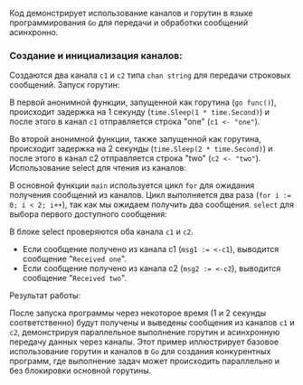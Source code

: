 Код демонстрирует использование каналов и горутин в языке программирования `Go` для передачи и обработки сообщений асинхронно.

### Создание и инициализация каналов:

Создаются два канала `c1` и `c2` типа `chan string` для передачи строковых сообщений.
Запуск горутин:

В первой анонимной функции, запущенной как горутина (`go func()`), происходит задержка на 1 секунду 
(`time.Sleep(1 * time.Second)`) и после этого в канал `c1` отправляется строка "one" (`c1 <- "one"`).

Во второй анонимной функции, также запущенной как горутина, происходит задержка на 2 секунды (`time.Sleep(2 * time.Second)`) и после этого в канал c2 отправляется строка "two" (`c2 <- "two"`).
Использование select для чтения из каналов:

В основной функции `main` используется цикл `for` для ожидания получения сообщений из каналов. 
Цикл выполняется два раза (`for i := 0; i < 2; i++`), так как мы ожидаем получить два сообщения.
`select` для выбора первого доступного сообщения:

В блоке select проверяются оба канала `c1` и `c2`.

* Если сообщение получено из канала c1 (`msg1 := <-c1`), выводится сообщение "`Received one`".
* Если сообщение получено из канала c2 (`msg2 := <-c2`), выводится сообщение "`Received two`".

Результат работы:

После запуска программы через некоторое время (1 и 2 секунды соответственно) 
будут получены и выведены сообщения из каналов `c1` и `c2`, демонстрируя параллельное выполнение 
горутин и асинхронную передачу данных через каналы.
Этот пример иллюстрирует базовое использование горутин и 
каналов в `Go` для создания конкурентных программ, где выполнение задач может
происходить параллельно и без блокировки основной горутины.